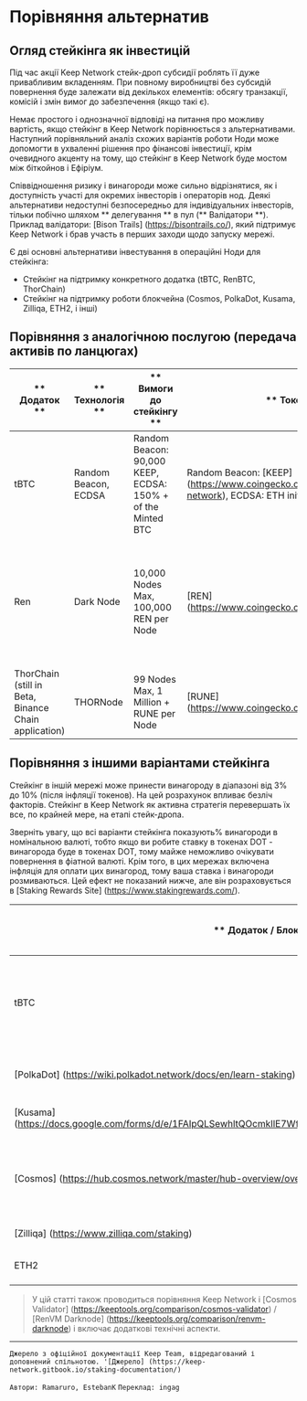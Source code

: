 # Порівняння альтернатив

## Огляд стейкінга як інвестицій

Під час акції Keep Network стейк-дроп субсидії роблять її дуже привабливим вкладенням. При повному виробництві без субсидій повернення буде залежати від декількох елементів: обсягу транзакції, комісій і змін вимог до забезпечення (якщо такі є).

Немає простого і однозначної відповіді на питання про можливу вартість, якщо стейкінг в Keep Network порівнюється з альтернативами. Наступний порівняльний аналіз схожих варіантів роботи Ноди може допомогти в ухваленні рішення про фінансові інвестиції, крім очевидного акценту на тому, що стейкінг в Keep Network буде мостом між біткойнов і Ефіріум.

Співвідношення ризику і винагороди може сильно відрізнятися, як і доступність участі для окремих інвесторів і операторів нод. Деякі альтернативи недоступні безпосередньо для індивідуальних інвесторів, тільки побічно шляхом ** делегування ** в пул (** Валідатори **). Приклад валідатори: [Bison Trails] (https://bisontrails.co/), який підтримує Keep Network і брав участь в перших заходи щодо запуску мережі.

Є дві основні альтернативи інвестування в операційні Ноди для стейкінга:
* Стейкінг на підтримку конкретного додатка (tBTC, RenBTC, ThorChain)
* Стейкінг на підтримку роботи блокчейна (Cosmos, PolkaDot, Kusama, Zilliqa, ETH2, і інші)


## Порівняння з аналогічною послугою (передача активів по ланцюгах)

| ** Додаток ** | ** Технологія ** | ** Вимоги до стейкінгу ** | ** Токен ** | ** Очікуваний ROI ** |
| --- | --- | --- | --- | --- |
| tBTC | Random Beacon, ECDSA | Random Beacon: 90,000 KEEP, ECDSA: 150% + of the Minted BTC | Random Beacon: [KEEP] (https://www.coingecko.com/en/coins/keep-network), ECDSA: ETH initially, Later KEEP | Див.вище основні міркування щодо рентабельності інвестицій. Дуже сильні стимули під час стейк-дроа для участі і запуску мережі |
| Ren | Dark Node | 10,000 Nodes Max, 100,000 REN per Node | [REN] (https://www.coingecko.com/en/coins/ren) | У серпневому циклі 2020 року винагорода становила ~ 146000 доларів за 1195 нод, тобто 122 долари на ноду, 3,6% на рік (при тому ж винагороду, ~ 40000 доларів за ноду). При збільшенні обсягу транзакцій винагороду буде рости. [Current Cycle Rewards] (https://mainnet.renproject.io/darknodes). Деякі роздуми щодо нарахування винагород ускладнюють розрахунки: [Epochs, Registration, Deregistration] (https://docs.renproject.io/darknodes/community/darknode-epoch-cycle-changes#darknode-epoch-cycle-or-renvm-mainnet) |
| ThorChain (still in Beta, Binance Chain application) | THORNode | 99 Nodes Max, 1 Million + RUNE per Node | [RUNE] (https://www.coingecko.com/en/coins/thorchain) | Початкові інвестиції дуже високі ($ 500 000 +), неможливо встановити для індивідуальних інвесторів, можливо брати участь через пули. ~ 32,97% для Делегатора, скориговане винагороду становить 5,54%. [Current Rewards] (https://www.stakingrewards.com/earn/thorchain) |




## Порівняння з іншими варіантами стейкінга

Стейкінг в іншій мережі може принести винагороду в діапазоні від 3% до 10% (після інфляції токенов). На цей розрахунок впливає безліч факторів. Стейкінг в Keep Network як активна стратегія перевершать їх все, по крайней мере, на етапі стейк-дропа.

Зверніть увагу, що всі варіанти стейкінга показують% винагороди в номінальною валюті, тобто якщо ви робите ставку в токенах DOT - винагорода буде в токенах DOT, тому майже неможливо очікувати повернення в фіатной валюті. Крім того, в цих мережах включена інфляція для оплати цих винагород, тому ваша ставка і винагороди розмиваються. Цей ефект не показаний нижче, але він розраховується в [Staking Rewards Site] (https://www.stakingrewards.com/).

| ** Додаток / Блокчейн ** | ** Технологія ** | ** Вимоги до стейкінгу ** | ** Токен ** | ** Очікуваний ROI ** |
| --- | --- | --- | --- | --- |
| tBTC | Random Beacon, ECDSA | Random Beacon: 90,000 KEEP, ECDSA: 150% + of the Minted BTC | Random Beacon: [KEEP] (https://www.coingecko.com/en/coins/keep-network), ECDSA: ETH initially, Later KEEP | Див.вище основні міркування щодо рентабельності інвестицій. Дуже сильні стимули під час стейк-дроа для участі і запуску мережі |
| [PolkaDot] (https://wiki.polkadot.network/docs/en/learn-staking) | [Validators] (https://wiki.polkadot.network/docs/en/maintain-guides-how-to-validate-polkadot) (Node Runners), [Nominators] (https://wiki.polkadot.network/docs / en / maintain-guides-how-to-nominate-polkadot) (Passive Staking) | Variable for Validators and Nominators | [DOT] (https://www.coingecko.com/en/coins/polkadot) | ~ 8.5% (Валідатор) ~ 8.14% (Делегатор), [Current Rewards] (https://www.stakingrewards.com/earn/polkadot) |
| [Kusama] (https://docs.google.com/forms/d/e/1FAIpQLSewhltQOcmkIlE7Wftn0NTVuyEs6Wk8Qpx6ssCAo2BO4oQH0w/viewform) | Validators (Node Runners) and Nominators (Passive Staking) | 350 KSM | [KSM] (https://www.coingecko.com/en/coins/kusama) | ~ 3.82% (Валідатор) ~ 3.62% (Делегатор), [Current Rewards] (https://www.stakingrewards.com/earn / kusama) |
| [Cosmos] (https://hub.cosmos.network/master/hub-overview/overview.html#the-atom) | [Validators] (https://hub.cosmos.network/master/validators/overview.html#validators-overview) (Node Runners), [Delegators] (https://hub.cosmos.network/master/delegators/delegator -guide-cli.html # delegator-guide-cli) (Passive Staking) | Up to 300 Validators, Top 100 by Stake are chosen, Variable for Delegators | [ATOM] (https://www.coingecko.com/en/coins/cosmos) | ~ 9.11% Валідатор, 8.38% Делегатори, [Current Rewards] (https://www.stakingrewards.com/earn/cosmos) |
| [Zilliqa] (https://www.zilliqa.com/staking) | Currently can only stake through Exchanges | Variable | [ZIL] (https://www.coingecko.com/en/coins/zilliqa) | ~ 10% номінатором, [Current Rewards] (https://www.stakingrewards.com/earn/zilliqa) |
| ETH2 | Currently in Testnet | 32 ETH | ETH | [Future Rewards Estimates] (https://www.stakingrewards.com/earn/ethereum-2-0) |

> У цій статті також проводиться порівняння Keep Network і [Cosmos Validator] (https://keeptools.org/comparison/cosmos-validator) / [RenVM Darknode] (https://keeptools.org/comparison/renvm-darknode) і включає додаткові технічні аспекти.

---
`Джерело з офіційної документації Keep Team, відредагований і доповнений спільнотою. '[Джерело] (https://keep-network.gitbook.io/staking-documentation/) `

`Автори: Ramaruro, EstebanK`
`Переклад: ingag`

